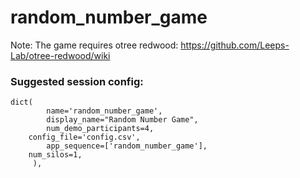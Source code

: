 # random_number_game

Note: The game requires otree redwood: https://github.com/Leeps-Lab/otree-redwood/wiki

### Suggested session config:

```
dict(
        name='random_number_game',
        display_name="Random Number Game",
        num_demo_participants=4,
	config_file='config.csv',
        app_sequence=['random_number_game'],
	num_silos=1,
     ),
```
